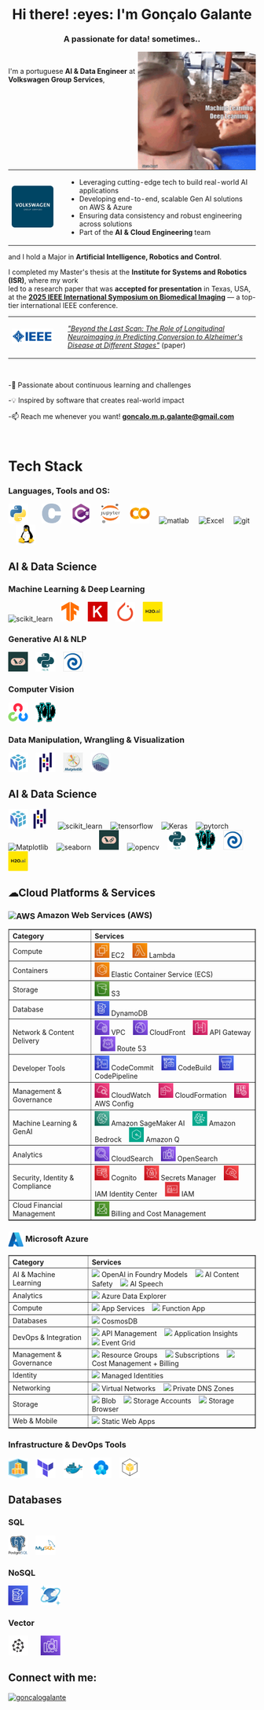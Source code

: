 <!--
**goncalogalante/goncalogalante** is a ✨ _special_ ✨ repository because its `README.md` (this file) appears on your GitHub profile.

Here are some ideas to get you started:

- 🔭 I’m currently working on ...
- 🌱 I’m currently learning ...
- 👯 I’m looking to collaborate on ...
- 🤔 I’m looking for help with ...
- 💬 Ask me about ...
- 📫 How to reach me: ...
- 😄 Pronouns: ...
- ⚡ Fun fact: ...
-->


<h1 align="center"> Hi there! :eyes: I'm Gonçalo Galante</h1>
<h3 align="center"> A passionate for data! sometimes.. </h3>

<img align="right" alt="Machine Learning" width="240" src="https://github.com/goncalogalante/goncalogalante/blob/main/machine-learning-baby-crying.gif">
<!--<img align ="right" alt="Coding" width="200" src="https://tenor.com/pt-BR/view/machine-learning-gif-26114644"> !-->

<br/>
<p align="left">
  I'm a portuguese <strong> AI & Data Engineer</strong> at <strong>Volkswagen Group Services</strong>,
</p>
<table>
  <tr>
    <td width="100">
      <img src="https://github.com/goncalogalante/goncalogalante/blob/main/unnamed.png" alt="Volkswagen" width="85"/>
    </td>
    <td>
    <ul>
      <li>Leveraging cutting-edge tech to build real-world AI applications</li>
      <li>Developing end-to-end, scalable Gen AI solutions on AWS & Azure</li>
      <li>Ensuring data consistency and robust engineering across solutions</li>
      <li>Part of the <strong>AI & Cloud Engineering</strong> team</li>
    </ul>
    </td>
  </tr>
</table>



<p align="left">
  and I hold a Major in <strong>Artificial Intelligence, Robotics and Control</strong>.  
  
<p align="left">
  I completed my Master's thesis at the <strong>Institute for Systems and Robotics (ISR)</strong>, where my work 
  <br/>
  led to a research paper that was <strong>accepted for presentation</strong> in Texas, USA, at the <a href="https://signalprocessingsociety.org/blog/isbi-2025-2025-ieee-international-symposium-biomedical-imaging" target="_blank"><strong>2025 IEEE International Symposium on Biomedical Imaging</strong></a> — a top-tier international IEEE conference.
</p>
<table>
  <tr>
    <td width="100">
      <img src="https://github.com/goncalogalante/goncalogalante/blob/main/Ieee_blue.jpg" alt="IEEE" width="85"/>
    </td>
    <td>
      <p align="left">
  <a href="https://ieeexplore.ieee.org/document/10981022" target="_blank"><em>"Beyond the Last Scan: The Role of Longitudinal Neuroimaging in Predicting Conversion to Alzheimer's Disease at Different Stages"</em></a> (paper)
</p>
    </td>
  </tr>
</table>

</br>

-🚀 Passionate about continuous learning and challenges</li>


-💡 Inspired by software that creates real-world impact</li>


-📫 Reach me whenever you want! <strong>goncalo.m.p.galante@gmail.com</strong></li>
</ul>

<br/>

# Tech Stack


<h3 align="left">Languages, Tools and OS:</h3>
<p align="left"> 

<img src="https://raw.githubusercontent.com/devicons/devicon/master/icons/python/python-original.svg" alt="python" width="40" height="40"/>
<img width="20"/>
<img src="https://raw.githubusercontent.com/devicons/devicon/master/icons/c/c-original.svg" alt="c" width="40" height="40"/>
<img width="12"/>
<img src="https://raw.githubusercontent.com/devicons/devicon/master/icons/csharp/csharp-original.svg" alt="csharp" width="40" height="40"/>
<img width="12"/>
<img src="https://github.com/goncalogalante/goncalogalante/blob/main/jupter.png" alt="Jupyter" width="40" height="40"/>
<img width="12"/>
<img src="https://github.com/goncalogalante/goncalogalante/blob/main/colab1.png" alt="Google Colab" width="40" height="40"/>
<img width="12"/>
<img src="https://upload.wikimedia.org/wikipedia/commons/2/21/Matlab_Logo.png" alt="matlab" width="40" height="40"/>
<img width="12"/>
<img src="https://github.com/sempostma/office365-icons/blob/master/svg/excel.svg" alt="Excel" width="40" height="40"/>
<img width="12"/>
<img src="https://www.vectorlogo.zone/logos/git-scm/git-scm-icon.svg" alt="git" width="40" height="40"/>
<img width="12"/>
<img src="https://raw.githubusercontent.com/devicons/devicon/master/icons/linux/linux-original.svg" alt="linux" width="40" height="40"/>


<h2 align="left">AI & Data Science</h2>

<h3 align="left">Machine Learning & Deep Learning</h3>
<p align="left">
  <img src="https://upload.wikimedia.org/wikipedia/commons/0/05/Scikit_learn_logo_small.svg" alt="scikit_learn" width="40" height="40"/>
  <img width="8"/>
  <img src="https://raw.githubusercontent.com/devicons/devicon/master/icons/tensorflow/tensorflow-original.svg" alt="TensorFlow" width="40" height="40"/>
  <img width="8"/>
  <img src="https://raw.githubusercontent.com/devicons/devicon/master/icons/keras/keras-original.svg" alt="Keras" width="40" height="40"/>
  <img width="8"/>
  <img src="https://raw.githubusercontent.com/devicons/devicon/master/icons/pytorch/pytorch-original.svg" alt="PyTorch" width="40" height="40"/>
  <img width="8"/>
  <img src="https://github.com/goncalogalante/goncalogalante/blob/main/h2o.png" alt="H2O.ai" width="40" height="40"/>
</p>

<h3 align="left">Generative AI & NLP</h3>
<p align="left">
  <img src="https://github.com/goncalogalante/goncalogalante/blob/main/langchain.jpg" alt="LangChain" width="40" height="40"/>
  <img width="8"/>
  <img src="https://github.com/goncalogalante/goncalogalante/blob/main/nltk.png" alt="NLTK" width="40" height="40"/>
  <img width="8"/>
  <img src="https://github.com/goncalogalante/goncalogalante/blob/main/pentaho.png" alt="Pentaho" width="40" height="40"/>
</p>

<h3 align="left">Computer Vision</h3>
<p align="left">
  <img src="https://raw.githubusercontent.com/devicons/devicon/master/icons/opencv/opencv-original.svg" alt="OpenCV" width="40" height="40"/>
  <img width="8"/>
  <img src="https://github.com/goncalogalante/goncalogalante/blob/main/yolo.png" alt="YOLO" width="40" height="40"/>
</p>

<h3 align="left">Data Manipulation, Wrangling & Visualization</h3>
<p align="left">
  <img src="https://github.com/valohai/ml-logos/blob/master/numpy.svg" alt="NumPy" width="40" height="40"/>
  <img width="8"/>
  <img src="https://raw.githubusercontent.com/devicons/devicon/master/icons/pandas/pandas-original.svg" alt="pandas" width="40" height="40"/>
  <img width="8"/>
  <img src="https://github.com/goncalogalante/goncalogalante/blob/main/matplotilb.png" alt="Matplotlib" width="40" height="40"/>
  <img width="8"/>
  <img src="https://github.com/goncalogalante/goncalogalante/blob/main/seaborn.svg" alt="seaborn" width="40" height="40"/>
</p>


<h2 align="left">AI & Data Science</h2>
<p align="left"> 
<img src="https://github.com/valohai/ml-logos/blob/master/numpy.svg" alt="NumPy" width="40" height="40"/>
<img src="https://raw.githubusercontent.com/devicons/devicon/2ae2a900d2f041da66e950e4d48052658d850630/icons/pandas/pandas-original.svg" alt="pandas" width="40" height="40"/>
<img width="9"/>
<img src="https://upload.wikimedia.org/wikipedia/commons/0/05/Scikit_learn_logo_small.svg" alt="scikit_learn" width="40" height="40"/>
<img width="9"/>
<img src="https://www.vectorlogo.zone/logos/tensorflow/tensorflow-icon.svg" alt="tensorflow" width="40" height="40"/>
  <img width="9"/>
<img src="https://github.com/valohai/ml-logos/blob/master/keras.svg" alt="Keras" width="40" height="40"/>
  <img width="9"/>
<img src="https://www.vectorlogo.zone/logos/pytorch/pytorch-icon.svg" alt="pytorch" width="40" height="40"/>
  <img width="9"/>
<img src="https://github.com/valohai/ml-logos/blob/master/matplotlib.svg" alt="Matplotlib" width="40" height="40"/>
  <img width="9"/>
<img src="https://seaborn.pydata.org/_images/logo-mark-lightbg.svg" alt="seaborn" width="40" height="40"/>
  <img width="9"/>
<img src="https://github.com/goncalogalante/goncalogalante/blob/main/langchain.jpg" alt="LangChain" width="40" height="40"/>
  <img width="9"/>
<img src="https://www.vectorlogo.zone/logos/opencv/opencv-icon.svg" alt="opencv" width="40" height="40"/>
  <img width="9"/>
<img src="https://github.com/goncalogalante/goncalogalante/blob/main/nltk.png" alt="NLTK" width="40" height="40"/>
  <img width="9"/>
<img src="https://github.com/goncalogalante/goncalogalante/blob/main/yolo.png" alt="YOLO" width="40" height="40"/>
  <img width="9"/>
<img src="https://github.com/goncalogalante/goncalogalante/blob/main/pentaho.png" alt="Pentaho" width="40" height="40"/>
  <img width="9"/>
<img src="https://github.com/goncalogalante/goncalogalante/blob/main/h2o.png" alt="H2O" width="40" height="40"/>

</p>


<h2 align="left">☁Cloud Platforms & Services</h2>
<h3 align="left">
  <img src="https://github.com/goncalogalante/goncalogalante/blob/main/aws-logo-icon.avif" alt="AWS" width="31" height="31" style="vertical-align: middle;"/> Amazon Web Services (AWS)
</h3>

<table border="1" cellspacing="0" cellpadding="6">
  <tr>
    <th align="left">Category</th>
    <th align="left">Services</th>
  </tr>

  <tr>
    <td>Compute</td>
    <td>
      <img src="https://github.com/goncalogalante/goncalogalante/blob/main/EC2%20(1).png" width="30" height="30"/> EC2 
      <img width="8"/>
      <img src="https://github.com/goncalogalante/goncalogalante/blob/main/Lambda%20(1).png" width="30" height="30"/> Lambda
    </td>
  </tr>

  <tr>
    <td>Containers</td>
    <td>
      <img src="https://github.com/goncalogalante/goncalogalante/blob/main/Elastic%20Container%20Service.png" width="30" height="30"/> Elastic Container Service (ECS)
    </td>
  </tr>

  <tr>
    <td>Storage</td>
    <td>
      <img src="https://github.com/goncalogalante/goncalogalante/blob/main/Simple%20Storage%20Service.png" width="30" height="30"/> S3
    </td>
  </tr>

  <tr>
    <td>Database</td>
    <td>
      <img src="https://github.com/goncalogalante/goncalogalante/blob/main/dynamodb.jpg" width="30" height="30"/> DynamoDB
    </td>
  </tr>

  <tr>
    <td>Network & Content Delivery</td>
    <td>
      <img src="https://github.com/goncalogalante/goncalogalante/blob/main/Virtual%20Private%20Cloud.png" width="30" height="30"/> VPC 
      <img width="8"/>
      <img src="https://github.com/goncalogalante/goncalogalante/blob/main/CloudFront.png" width="30" height="30"/> CloudFront 
      <img width="8"/>
      <img src="https://github.com/goncalogalante/goncalogalante/blob/main/API%20Gateway.png" width="30" height="30"/> API Gateway 
      <img width="8"/>
      <img src="https://github.com/goncalogalante/goncalogalante/blob/main/Route%2053.png" width="30" height="30"/> Route 53
    </td>
  </tr>

  <tr>
    <td>Developer Tools</td>
    <td>
      <img src="https://github.com/goncalogalante/goncalogalante/blob/main/CodeCommit.png" width="30" height="30"/> CodeCommit 
      <img width="8"/>
      <img src="https://github.com/goncalogalante/goncalogalante/blob/main/CodeBuild.png" width="30" height="30"/> CodeBuild 
      <img width="8"/>
      <img src="https://github.com/goncalogalante/goncalogalante/blob/main/CodePipeline.png" width="30" height="30"/> CodePipeline
    </td>
  </tr>

  <tr>
    <td>Management & Governance</td>
    <td>
      <img src="https://github.com/goncalogalante/goncalogalante/blob/main/CloudWatch.png" width="30" height="30"/> CloudWatch      
      <img width="8"/>
      <img src="https://github.com/goncalogalante/goncalogalante/blob/main/CloudFormation.png" width="30" height="30"/> CloudFormation 
      <img width="8"/>
      <img src="https://github.com/goncalogalante/goncalogalante/blob/main/Config.png" width="30" height="30"/> AWS Config
    </td>
  </tr>

  <tr>
    <td>Machine Learning & GenAI</td>
    <td>
      <img src="https://github.com/goncalogalante/goncalogalante/blob/main/SageMaker%20(1).png" width="30" height="30"/> Amazon SageMaker AI 
      <img width="8"/>
      <img src="https://github.com/goncalogalante/goncalogalante/blob/main/images%20(1).png" width="30" height="30"/> Amazon Bedrock 
      <img width="8"/>
      <img src="https://github.com/goncalogalante/goncalogalante/blob/main/amazonq.png" width="30" height="30"/> Amazon Q
    </td>
  </tr>

  <tr>
    <td>Analytics</td>
    <td>
      <img src="https://github.com/goncalogalante/goncalogalante/blob/main/CloudSearch.png" width="30" height="30"/> CloudSearch 
      <img width="8"/>
      <img src="https://github.com/goncalogalante/goncalogalante/blob/main/OpenSearch%20Service.png" width="30" height="30"/> OpenSearch 
    </td>
  </tr>

  <tr>
    <td>Security, Identity & Compliance</td>
    <td>
      <img src="https://github.com/goncalogalante/goncalogalante/blob/main/Cognito.png" width="30" height="30"/> Cognito 
      <img width="8"/>
      <img src="https://github.com/goncalogalante/goncalogalante/blob/main/Secrets%20Manager.png" width="30" height="30"/> Secrets Manager 
      <img width="8"/>
      <img src="https://github.com/goncalogalante/goncalogalante/blob/main/IAM%20Identity%20Center.png" width="30" height="30"/> IAM Identity Center 
      <img width="8"/>
      <img src="https://github.com/goncalogalante/goncalogalante/blob/main/Aws-Iam--Streamline-Svg-Logos.png" width="30" height="30"/> IAM
    </td>
  </tr>

  <tr>
    <td>Cloud Financial Management</td>
    <td>
      <img src="https://github.com/goncalogalante/goncalogalante/blob/main/f9389cc09fc253f1e30a661df0651707_kix.6op2tzirk8lf.png" width="30" height="30"/> Billing and Cost Management
    </td>
  </tr>
</table>


<h3 align="left">
  <img src="https://raw.githubusercontent.com/devicons/devicon/master/icons/azure/azure-original.svg" alt="Azure" width="31" height="31" style="vertical-align: middle;"/> Microsoft Azure
</h3>

<table border="1" cellspacing="0" cellpadding="6">
  <tr>
    <th align="left">Category</th>
    <th align="left">Services</th>
  </tr>

  <tr>
    <td>AI & Machine Learning</td>
    <td>
      <img src="https://github.com/goncalogalante/goncalogalante/blob/main/openai.png" width="30"/> OpenAI in Foundry Models 
      <img width="8"/>
      <img src="https://github.com/goncalogalante/goncalogalante/blob/main/contentsafety.png" width="30"/> AI Content Safety
      <img width="8"/>
      <img src="https://github.com/goncalogalante/goncalogalante/blob/main/speech.png" width="30"/> AI Speech
    </td>
  </tr>

  <tr>
    <td>Analytics</td>
    <td>
      <img src="https://github.com/goncalogalante/goncalogalante/blob/main/dataexplorer.png" width="30"/> Azure Data Explorer
    </td>
  </tr>

  <tr>
    <td>Compute</td>
    <td>
      <img src="https://github.com/goncalogalante/goncalogalante/blob/main/appservices.png" width="30"/> App Services
      <img width="8"/>
      <img src="https://github.com/goncalogalante/goncalogalante/blob/main/functionapp.png" width="30"/> Function App
    </td>
  </tr>

  <tr>
    <td>Databases</td>
    <td>
      <img src="https://github.com/goncalogalante/goncalogalante/blob/main/cosmosdb.png" width="30"/> CosmosDB
    </td>
  </tr>

  <tr>
    <td>DevOps & Integration</td>
    <td>
      <img src="https://github.com/goncalogalante/goncalogalante/blob/main/apim.png" width="30"/> API Management 
      <img width="8"/>
      <img src="https://github.com/goncalogalante/goncalogalante/blob/main/appinsights.png" width="30"/> Application Insights
      <img width="8"/>
      <img src="https://github.com/goncalogalante/goncalogalante/blob/main/eventgrid.png" width="30"/> Event Grid
    </td>
  </tr>

  <tr>
    <td>Management & Governance</td>
    <td>
      <img src="https://github.com/goncalogalante/goncalogalante/blob/main/resourcegroup.png" width="30"/> Resource Groups 
      <img width="8"/>
      <img src="https://github.com/goncalogalante/goncalogalante/blob/main/subscriptions.png" width="30"/> Subscriptions 
      <img width="8"/>
      <img src="https://github.com/goncalogalante/goncalogalante/blob/main/costmanagement.png" width="30"/> Cost Management + Billing
    </td>
  </tr>

  <tr>
    <td>Identity</td>
    <td>
      <img src="https://github.com/goncalogalante/goncalogalante/blob/main/managedidentities.png" width="30"/> Managed Identities
    </td>
  </tr>

  <tr>
    <td>Networking</td>
    <td>
      <img src="https://github.com/goncalogalante/goncalogalante/blob/main/vnet.png" width="30"/> Virtual Networks 
      <img width="8"/>
      <img src="https://github.com/goncalogalante/goncalogalante/blob/main/privatedns.png" width="30"/> Private DNS Zones
    </td>
  </tr>

  <tr>
    <td>Storage</td>
    <td>
      <img src="https://github.com/goncalogalante/goncalogalante/blob/main/blobstorage.png" width="30"/> Blob 
      <img width="8"/>
      <img src="https://github.com/goncalogalante/goncalogalante/blob/main/storageaccounts.png" width="30"/> Storage Accounts 
      <img width="8"/>
      <img src="https://github.com/goncalogalante/goncalogalante/blob/main/storagebrowser.png" width="30"/> Storage Browser
    </td>
  </tr>

  <tr>
    <td>Web & Mobile</td>
    <td>
      <img src="https://github.com/goncalogalante/goncalogalante/blob/main/staticwebapps.png" width="30"/> Static Web Apps
    </td>
  </tr>
</table>

<h3 align="left">Infrastructure & DevOps Tools</h3>
<div align="left">
  <img src="https://github.com/goncalogalante/goncalogalante/blob/main/90621382.png" height="40" alt="AWS CDK logo" />
   <img width="8"/>
  <img src="https://raw.githubusercontent.com/devicons/devicon/master/icons/terraform/terraform-original.svg" height="40" alt="Terraform logo" />
  <img width="8"/>
  <img src="https://raw.githubusercontent.com/devicons/devicon/master/icons/docker/docker-original.svg" alt="Docker" width="40" height="40"/>
  <img width="8"/>
  <img src="https://github.com/goncalogalante/goncalogalante/blob/main/Blue%20Black%20Modern%20letter%20S%20Logo%20Design%20(5).png" alt="Azure SDK" width="42" height="42"/>
  <img width="8"/>
  <img src="https://github.com/goncalogalante/goncalogalante/blob/main/Blue%20Black%20Modern%20letter%20S%20Logo%20Design%20(7).png" alt="Boto3" width="42" height="42"/>
</div>

<h2 align="left">Databases</h2>

<h3 align="left">SQL</h3>
<div align="left">
  <img src="https://raw.githubusercontent.com/devicons/devicon/master/icons/postgresql/postgresql-original-wordmark.svg" height="40" alt="AWS CDK logo" />
   <img width="8"/>
  <img src="https://raw.githubusercontent.com/devicons/devicon/master/icons/mysql/mysql-original-wordmark.svg" height="40" alt="Terraform logo" />
</div>

<h3 align="left">NoSQL</h3>
<div align="left">
  <img src="https://github.com/goncalogalante/goncalogalante/blob/main/dynamodb.jpg" alt="DynamoDB" width="40" height="40"/>
   <img width="8"/>
  <img src="https://github.com/goncalogalante/goncalogalante/blob/main/azure_cosmos_db_logo_freelogovectors.net_.png" alt="CosmosDB" width="40" height="40" style="margin-left: 10px;"/>
</div>

<h3 align="left">Vector</h3>
<div align="left">
  <img src="https://github.com/goncalogalante/goncalogalante/blob/main/pinecone.png" alt="Pinecone" width="40" height="40"/>
   <img width="8"/>
  <img src="https://github.com/goncalogalante/goncalogalante/blob/main/OpenSearch%20Service.png" alt="Azure OpeanSearch Serverless DB" width="40" height="40" style="margin-left: 10px;"/>
</div>


<h2 align="left">Connect with me:</h2>
<p align="left">
<a href="https://www.linkedin.com/in/gon%C3%A7alo-galante/" target="blank"><img align="center" src="https://raw.githubusercontent.com/rahuldkjain/github-profile-readme-generator/master/src/images/icons/Social/linked-in-alt.svg" alt="gonçalogalante" height="30" width="40" /></a>
</p>
  
<!--<p><img align="left" src="https://github-readme-stats.vercel.app/api/top-langs?username=goncalogalante&show_icons=true&locale=en&layout=compact" alt="goncalogalante" /></p>

<p>&nbsp;<img align="center" src="https://github-readme-stats.vercel.app/api?username=goncalogalante&show_icons=true&locale=en" alt="goncalogalante" /></p>

<p><img align="center" src="https://github-readme-streak-stats.herokuapp.com/?user=goncalogalante&" alt="goncalogalante" /></p>
